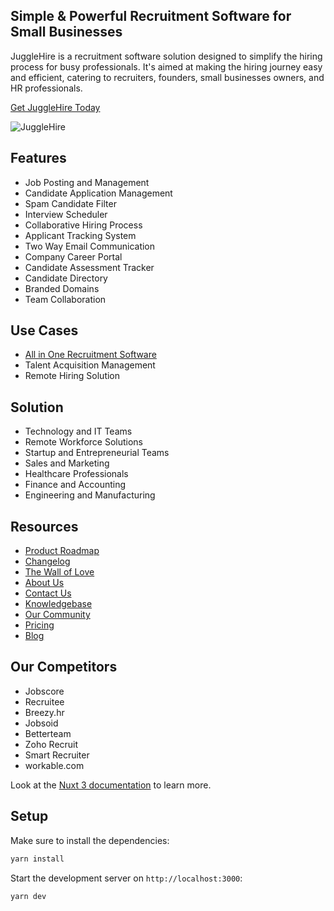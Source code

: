 ## Simple & Powerful Recruitment Software for Small Businesses
JuggleHire is a recruitment software solution designed to simplify the hiring process for busy professionals. It's aimed at making the hiring journey easy and efficient, catering to recruiters, founders, small businesses owners, and HR professionals.

[Get JuggleHire Today](https://jugglehire.com)


![JuggleHire](https://github.com/JuggleHire/.github/assets/33604077/d9b45d59-84d3-4ce9-9d88-c9e8e488c2ad)


## Features
- Job Posting and Management
- Candidate Application Management
- Spam Candidate Filter
- Interview Scheduler
- Collaborative Hiring Process
- Applicant Tracking System
- Two Way Email Communication
- Company Career Portal
- Candidate Assessment Tracker
- Candidate Directory
- Branded Domains
- Team Collaboration

## Use Cases
- <a href="https://www.jugglehire.com/recruitment-software-for-small-business-owner" target="_blank"> All in One Recruitment Software </a>
- Talent Acquisition Management
- Remote Hiring Solution

## Solution
- Technology and IT Teams
- Remote Workforce Solutions
- Startup and Entrepreneurial Teams
- Sales and Marketing
- Healthcare Professionals
- Finance and Accounting
- Engineering and Manufacturing

## Resources
- [Product Roadmap](https://jugglehire.com/roadmap)
- [Changelog](https://jugglehire.com/changelog)
- [The Wall of Love](https://jugglehire.com/wall-of-love)
- [About Us](https://jugglehire.com/about-us)
- [Contact Us](https://jugglehire.com/contact-us)
- [Knowledgebase](https://jugglehire.helpcenter.guide/)
- [Our Community](https://www.facebook.com/groups/jugglehire)
- [Pricing](https://jugglehire.com/pricing)
- [Blog](https://jugglehire.com/blog)


## Our Competitors
- Jobscore
- Recruitee
- Breezy.hr
- Jobsoid
- Betterteam
- Zoho Recruit
- Smart Recruiter
- workable.com


Look at the [Nuxt 3 documentation](https://nuxt.com/docs/getting-started/introduction) to learn more.

## Setup

Make sure to install the dependencies:

```bash
yarn install
```
Start the development server on `http://localhost:3000`:
```bash
yarn dev
```
